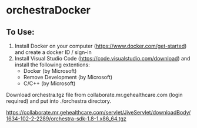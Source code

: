 # orchestraDocker
 ## To Use:
 1. Install Docker on your computer (https://www.docker.com/get-started) and create a docker ID / sign-in
 2. Install Visual Studio Code (https://code.visualstudio.com/download) and install the following extentions:
    * Docker (by Microsoft)
    * Remove Development (by Microsoft)
    * C/C++ (by Microsoft)
 
 
Download orchestra.tgz file from collaborate.mr.gehealthcare.com (login required) and put into ./orchestra directory.

https://collaborate.mr.gehealthcare.com/servlet/JiveServlet/downloadBody/1634-102-2-2289/orchestra-sdk-1.8-1.x86_64.tgz
